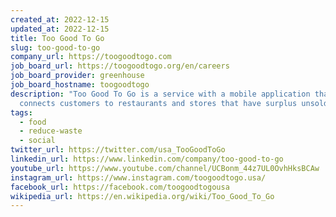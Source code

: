 ```yaml
---
created_at: 2022-12-15
updated_at: 2022-12-15
title: Too Good To Go
slug: too-good-to-go
company_url: https://toogoodtogo.com
job_board_url: https://toogoodtogo.org/en/careers
job_board_provider: greenhouse
job_board_hostname: toogoodtogo
description: "Too Good To Go is a service with a mobile application that
  connects customers to restaurants and stores that have surplus unsold food. "
tags:
  - food
  - reduce-waste
  - social
twitter_url: https://twitter.com/usa_TooGoodToGo
linkedin_url: https://www.linkedin.com/company/too-good-to-go
youtube_url: https://www.youtube.com/channel/UCBonm_44z7UL0OvhHksBCAw
instagram_url: https://www.instagram.com/toogoodtogo.usa/
facebook_url: https://facebook.com/toogoodtogousa
wikipedia_url: https://en.wikipedia.org/wiki/Too_Good_To_Go
---
```

